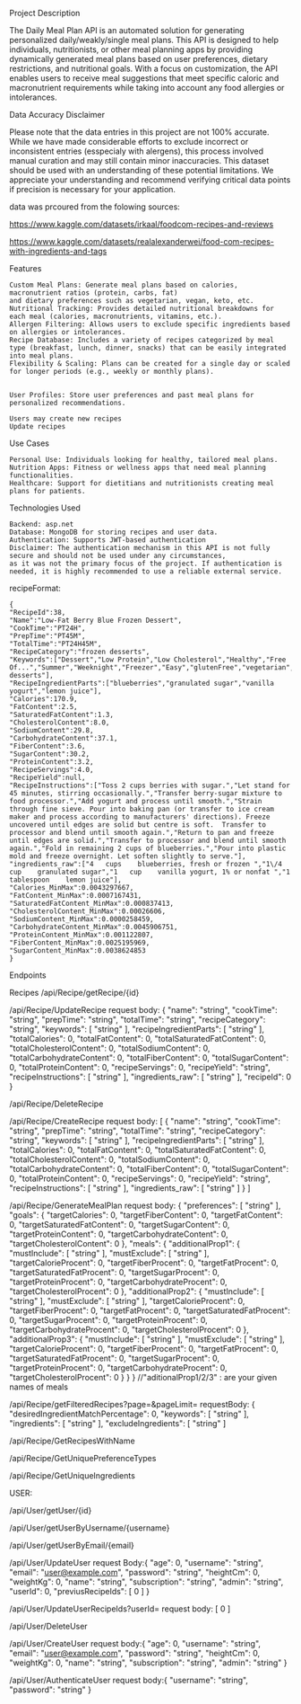 Project Description

The Daily Meal Plan API is an automated solution for generating personalized daily/weakly/single meal plans.
This API is designed to help individuals, nutritionists,
or other meal planning apps by providing dynamically generated meal plans based on user preferences,
dietary restrictions, and nutritional goals.
With a focus on customization, the API enables users to receive meal suggestions that meet specific caloric and macronutrient
requirements while taking into account any food allergies or intolerances.


Data Accuracy Disclaimer

Please note that the data entries in this project are not 100% accurate. While we have made considerable efforts to exclude incorrect or inconsistent entries (esspecialy with alergens),
this process involved manual curation and may still contain minor inaccuracies. This dataset should be used with an understanding of these potential limitations.
We appreciate your understanding and recommend verifying critical data points if precision is necessary for your application.


data was prcoured from  the folowing sources:

https://www.kaggle.com/datasets/irkaal/foodcom-recipes-and-reviews

https://www.kaggle.com/datasets/realalexanderwei/food-com-recipes-with-ingredients-and-tags

Features

    Custom Meal Plans: Generate meal plans based on calories, macronutrient ratios (protein, carbs, fat)
    and dietary preferences such as vegetarian, vegan, keto, etc.
    Nutritional Tracking: Provides detailed nutritional breakdowns for each meal (calories, macronutrients, vitamins, etc.).
    Allergen Filtering: Allows users to exclude specific ingredients based on allergies or intolerances.
    Recipe Database: Includes a variety of recipes categorized by meal type (breakfast, lunch, dinner, snacks) that can be easily integrated into meal plans.
    Flexibility & Scaling: Plans can be created for a single day or scaled for longer periods (e.g., weekly or monthly plans).
    
    
    User Profiles: Store user preferences and past meal plans for personalized recommendations.
    
    Users may create new recipes
    Update recipes
    

Use Cases

    Personal Use: Individuals looking for healthy, tailored meal plans.
    Nutrition Apps: Fitness or wellness apps that need meal planning functionalities.
    Healthcare: Support for dietitians and nutritionists creating meal plans for patients.

Technologies Used

    Backend: asp.net
    Database: MongoDB for storing recipes and user data.
    Authentication: Supports JWT-based authentication
    Disclaimer: The authentication mechanism in this API is not fully secure and should not be used under any circumstances,
    as it was not the primary focus of the project. If authentication is needed, it is highly recommended to use a reliable external service.



recipeFormat:

    {
    "RecipeId":38,
    "Name":"Low-Fat Berry Blue Frozen Dessert",
    "CookTime":"PT24H",
    "PrepTime":"PT45M",
    "TotalTime":"PT24H45M",
    "RecipeCategory":"frozen desserts",
    "Keywords":["Dessert","Low Protein","Low Cholesterol","Healthy","Free Of...","Summer","Weeknight","Freezer","Easy","glutenFree","vegetarian","eggFree","nutFree","pescatarian","frozen desserts"],
    "RecipeIngredientParts":["blueberries","granulated sugar","vanilla yogurt","lemon juice"],
    "Calories":170.9,
    "FatContent":2.5,
    "SaturatedFatContent":1.3,
    "CholesterolContent":8.0,
    "SodiumContent":29.8,
    "CarbohydrateContent":37.1,
    "FiberContent":3.6,
    "SugarContent":30.2,
    "ProteinContent":3.2,
    "RecipeServings":4.0,
    "RecipeYield":null,
    "RecipeInstructions":["Toss 2 cups berries with sugar.","Let stand for 45 minutes, stirring occasionally.","Transfer berry-sugar mixture to food processor.","Add yogurt and process until smooth.","Strain through fine sieve. Pour into baking pan (or transfer to ice cream maker and process according to manufacturers' directions). Freeze uncovered until edges are solid but centre is soft.  Transfer to processor and blend until smooth again.","Return to pan and freeze until edges are solid.","Transfer to processor and blend until smooth again.","Fold in remaining 2 cups of blueberries.","Pour into plastic mold and freeze overnight. Let soften slightly to serve."],
    "ingredients_raw":["4   cups    blueberries, fresh or frozen ","1\/4  cup    granulated sugar","1   cup    vanilla yogurt, 1% or nonfat ","1   tablespoon    lemon juice"],
    "Calories_MinMax":0.0043297667,
    "FatContent_MinMax":0.0007167431,
    "SaturatedFatContent_MinMax":0.000837413,
    "CholesterolContent_MinMax":0.00026606,
    "SodiumContent_MinMax":0.0000258459,
    "CarbohydrateContent_MinMax":0.0045906751,
    "ProteinContent_MinMax":0.001122807,
    "FiberContent_MinMax":0.0025195969,
    "SugarContent_MinMax":0.0038624853
    }
Endpoints

Recipes
/api/Recipe/getRecipe/{id}


/api/Recipe/UpdateRecipe
    request body:
    {
      "name": "string",
      "cookTime": "string",
      "prepTime": "string",
      "totalTime": "string",
      "recipeCategory": "string",
      "keywords": [
        "string"
      ],
      "recipeIngredientParts": [
        "string"
      ],
      "totalCalories": 0,
      "totalFatContent": 0,
      "totalSaturatedFatContent": 0,
      "totalCholesterolContent": 0,
      "totalSodiumContent": 0,
      "totalCarbohydrateContent": 0,
      "totalFiberContent": 0,
      "totalSugarContent": 0,
      "totalProteinContent": 0,
      "recipeServings": 0,
      "recipeYield": "string",
      "recipeInstructions": [
        "string"
      ],
      "ingredients_raw": [
        "string"
      ],
      "recipeId": 0
    }

/api/Recipe/DeleteRecipe


/api/Recipe/CreateRecipe
    request body:
    [
      {
        "name": "string",
        "cookTime": "string",
        "prepTime": "string",
        "totalTime": "string",
        "recipeCategory": "string",
        "keywords": [
          "string"
        ],
        "recipeIngredientParts": [
          "string"
        ],
        "totalCalories": 0,
        "totalFatContent": 0,
        "totalSaturatedFatContent": 0,
        "totalCholesterolContent": 0,
        "totalSodiumContent": 0,
        "totalCarbohydrateContent": 0,
        "totalFiberContent": 0,
        "totalSugarContent": 0,
        "totalProteinContent": 0,
        "recipeServings": 0,
        "recipeYield": "string",
        "recipeInstructions": [
          "string"
        ],
        "ingredients_raw": [
          "string"
        ]
      }
    ]

/api/Recipe/GenerateMealPlan
    request body:
    {
      "preferences": [
        "string"
      ],
      "goals": {
        "targetCalories": 0,
        "targetFiberContent": 0,
        "targetFatContent": 0,
        "targetSaturatedFatContent": 0,
        "targetSugarContent": 0,
        "targetProteinContent": 0,
        "targetCarbohydrateContent": 0,
        "targetCholesterolContent": 0
      },
      "meals": {
        "additionalProp1": {
          "mustInclude": [
            "string"
          ],
          "mustExclude": [
            "string"
          ],
          "targetCalorieProcent": 0,
          "targetFiberProcent": 0,
          "targetFatProcent": 0,
          "targetSaturatedFatProcent": 0,
          "targetSugarProcent": 0,
          "targetProteinProcent": 0,
          "targetCarbohydrateProcent": 0,
          "targetCholesterolProcent": 0
        },
        "additionalProp2": {
          "mustInclude": [
            "string"
          ],
          "mustExclude": [
            "string"
          ],
          "targetCalorieProcent": 0,
          "targetFiberProcent": 0,
          "targetFatProcent": 0,
          "targetSaturatedFatProcent": 0,
          "targetSugarProcent": 0,
          "targetProteinProcent": 0,
          "targetCarbohydrateProcent": 0,
          "targetCholesterolProcent": 0
        },
        "additionalProp3": {
          "mustInclude": [
            "string"
          ],
          "mustExclude": [
            "string"
          ],
          "targetCalorieProcent": 0,
          "targetFiberProcent": 0,
          "targetFatProcent": 0,
          "targetSaturatedFatProcent": 0,
          "targetSugarProcent": 0,
          "targetProteinProcent": 0,
          "targetCarbohydrateProcent": 0,
          "targetCholesterolProcent": 0
        }
      }
    } 
    //"aditionalProp1/2/3" : are your given names of meals

/api/Recipe/getFilteredRecipes?page=&pageLimit=
    requestBody:
    {
      "desiredIngredientMatchPercentage": 0,
      "keywords": [
        "string"
      ],
      "ingredients": [
        "string"
      ],
      "excludeIngredients": [
        "string"
      ]


/api/Recipe/GetRecipesWithName


/api/Recipe/GetUniquePreferenceTypes


/api/Recipe/GetUniqueIngredients


USER:

/api/User/getUser/{id}


/api/User/getUserByUsername/{username}


/api/User/getUserByEmail/{email}


/api/User/UpdateUser
    request Body:{
      "age": 0,
      "username": "string",
      "email": "user@example.com",
      "password": "string",
      "heightCm": 0,
      "weightKg": 0,
      "name": "string",
      "subscription": "string",
      "admin": "string",
      "userId": 0,
      "previusRecipeIds": [
        0
      ]
    }

/api/User/UpdateUserRecipeIds?userId=
    request body:
    [
      0
    ]

/api/User/DeleteUser


/api/User/CreateUser
    request body:{
      "age": 0,
      "username": "string",
      "email": "user@example.com",
      "password": "string",
      "heightCm": 0,
      "weightKg": 0,
      "name": "string",
      "subscription": "string",
      "admin": "string"
    }

/api/User/AuthenticateUser
    request body:{
      "username": "string",
      "password": "string"
    }
